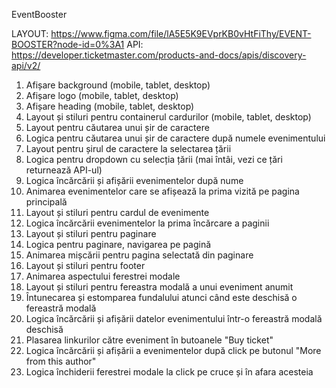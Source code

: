 EventBooster

LAYOUT: https://www.figma.com/file/lA5E5K9EVprKB0vHtFiThy/EVENT-BOOSTER?node-id=0%3A1
API: https://developer.ticketmaster.com/products-and-docs/apis/discovery-api/v2/
1. Afișare background (mobile, tablet, desktop) 
2. Afișare logo (mobile, tablet, desktop) 
3. Afișare heading (mobile, tablet, desktop) 
4. Layout și stiluri pentru containerul cardurilor (mobile, tablet, desktop) 
5. Layout pentru căutarea unui șir de caractere
6. Logica pentru căutarea unui șir de caractere după numele evenimentului
7. Layout pentru șirul de caractere la selectarea țării
8. Logica pentru dropdown cu selecția țării (mai întâi, vezi ce țări returnează API-ul) 
9. Logica încărcării și afișării evenimentelor după nume
10. Animarea evenimentelor care se afișează la prima vizită pe pagina principală 
11. Layout și stiluri pentru cardul de evenimente 
12. Logica încărcării evenimentelor la prima încărcare a paginii
13. Layout și stiluri pentru paginare 
14. Logica pentru paginare, navigarea pe pagină
15. Animarea mișcării pentru pagina selectată din paginare 
16. Layout și stiluri pentru footer
17. Animarea aspectului ferestrei modale
18. Layout și stiluri pentru fereastra modală a unui eveniment anumit
19. Întunecarea și estomparea fundalului atunci când este deschisă o fereastră modală 
20. Logica încărcării și afișării datelor evenimentului într-o fereastră modală deschisă
21. Plasarea linkurilor către eveniment în butoanele "Buy ticket"
22. Logica încărcării și afișării a evenimentelor după click pe butonul "More from this author" 
23. Logica închiderii ferestrei modale la click pe cruce și în afara acesteia

